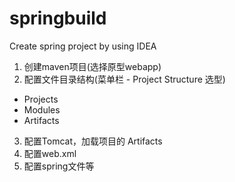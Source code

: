 # springbuild
Create spring project by using IDEA 

1. 创建maven项目(选择原型webapp)
2. 配置文件目录结构(菜单栏 - Project Structure 选型)
  * Projects
  * Modules
  * Artifacts
3. 配置Tomcat，加载项目的 Artifacts
4. 配置web.xml
5. 配置spring文件等
